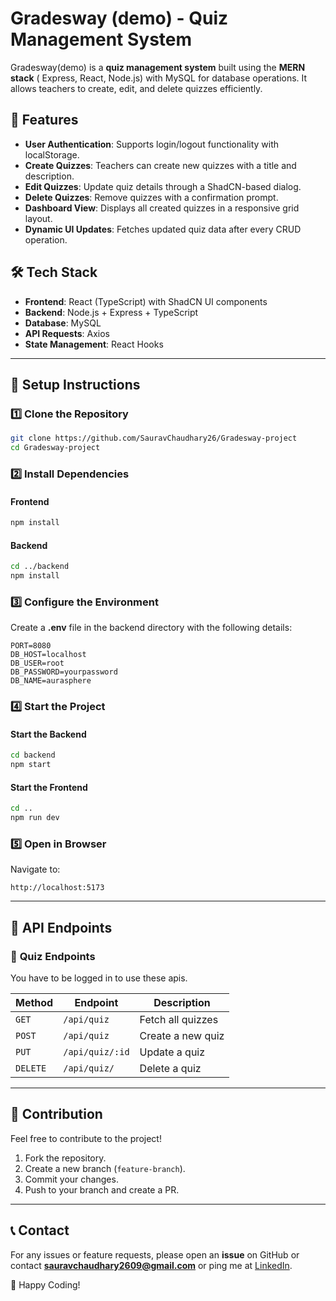 # Gradesway (demo) - Quiz Management System

Gradesway(demo) is a **quiz management system** built using the **MERN stack** ( Express, React, Node.js) with MySQL for database operations. It allows teachers to create, edit, and delete quizzes efficiently.

## 🚀 Features

-  **User Authentication**: Supports login/logout functionality with localStorage.
-  **Create Quizzes**: Teachers can create new quizzes with a title and description.
-  **Edit Quizzes**: Update quiz details through a ShadCN-based dialog.
-  **Delete Quizzes**: Remove quizzes with a confirmation prompt.
-  **Dashboard View**: Displays all created quizzes in a responsive grid layout.
-  **Dynamic UI Updates**: Fetches updated quiz data after every CRUD operation.

## 🛠️ Tech Stack

-  **Frontend**: React (TypeScript) with ShadCN UI components
-  **Backend**: Node.js + Express + TypeScript
-  **Database**: MySQL
-  **API Requests**: Axios
-  **State Management**: React Hooks

---

## 📌 Setup Instructions

### 1️⃣ Clone the Repository

```sh
git clone https://github.com/SauravChaudhary26/Gradesway-project
cd Gradesway-project
```

### 2️⃣ Install Dependencies

#### **Frontend**

```sh
npm install
```

#### **Backend**

```sh
cd ../backend
npm install
```

### 3️⃣ Configure the Environment

Create a **.env** file in the backend directory with the following details:

```env
PORT=8080
DB_HOST=localhost
DB_USER=root
DB_PASSWORD=yourpassword
DB_NAME=aurasphere
```

### 4️⃣ Start the Project

#### **Start the Backend**

```sh
cd backend
npm start
```

#### **Start the Frontend**

```sh
cd ..
npm run dev
```

### 5️⃣ Open in Browser

Navigate to:

```
http://localhost:5173
```

---

## 📜 API Endpoints

### 🔹 **Quiz Endpoints**

You have to be logged in to use these apis.

| Method   | Endpoint        | Description       |
| -------- | --------------- | ----------------- |
| `GET`    | `/api/quiz`     | Fetch all quizzes |
| `POST`   | `/api/quiz`     | Create a new quiz |
| `PUT`    | `/api/quiz/:id` | Update a quiz     |
| `DELETE` | `/api/quiz/`    | Delete a quiz     |

---

## 📌 Contribution

Feel free to contribute to the project!

1. Fork the repository.
2. Create a new branch (`feature-branch`).
3. Commit your changes.
4. Push to your branch and create a PR.

---

## 📞 Contact

For any issues or feature requests, please open an **issue** on GitHub or contact **sauravchaudhary2609@gmail.com** or ping me at [LinkedIn](https://www.linkedin.com/in/sauravchaudhary26/).

🚀 Happy Coding!
